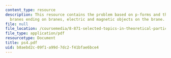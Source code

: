 ```yaml
---
content_type: resource
description: This resource contains the problem based on p-forms and their representations,
  branes ending on branes, electric and magnetic objects on the brane.
file: null
file_location: /coursemedia/8-871-selected-topics-in-theoretical-particle-physics-branes-and-gauge-theory-dynamics-fall-2004/b8aebd2c09f1a99d7dc2f41bfae6bce4_ps4.pdf
file_type: application/pdf
resourcetype: Document
title: ps4.pdf
uid: b8aebd2c-09f1-a99d-7dc2-f41bfae6bce4
---
```

